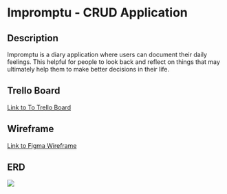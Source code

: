 # Impromptu - CRUD Application

## Description

Impromptu is a diary application where users can document their daily feelings.  This helpful for people to look back and reflect on things that may ultimately help them to make better decisions in their life.

## Trello Board

[Link to To Trello Board](https://trello.com/b/q4N2t8xR/build-app)

## Wireframe

[Link to Figma Wireframe](https://www.figma.com/proto/3Hpfy9mio74nxPYU67dxaj/Untitled?node-id=1%3A2&scaling=min-zoom&page-id=0%3A1)

## ERD

![](process-images/erd-impromput.png)
